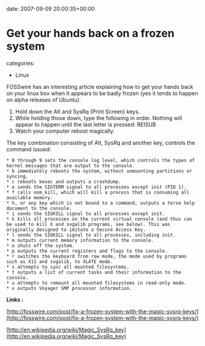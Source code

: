 


date: 2007-09-09 20:00:35+00:00


# Get your hands back on a frozen system

categories:
- Linux


FOSSwire has an interesting article explaining how to get your hands back on your linux box when it appears to be badly frozen (yes it tends to happen on alpha releases of Ubuntu).

1. Hold down the Alt and SysRq (Print Screen) keys.
2. While holding those down, type the following in order. Nothing will appear to happen until the last letter is pressed: REISUB
3. Watch your computer reboot magically.


The key combination consisting of Alt, SysRq and another key, controls the command issued:

    * 0 through 9 sets the console log level, which controls the types of kernel messages that are output to the console.
    * b immediately reboots the system, without unmounting partitions or syncing.
    * c reboots kexec and outputs a crashdump.
    * e sends the SIGTERM signal to all processes except init (PID 1).
    * f calls oom_kill, which will kill a process that is consuming all available memory.
    * h, or any key which is not bound to a command, outputs a terse help document to the console.
    * i sends the SIGKILL signal to all processes except init.
    * k kills all processes on the current virtual console (and thus can be used to kill X and svgalib programs, see below). This was originally designed to imitate a Secure Access Key.
    * l sends the SIGKILL signal to all processes, including init.
    * m outputs current memory information to the console.
    * o shuts off the system.
    * p outputs the current registers and flags to the console.
    * r switches the keyboard from raw mode, the mode used by programs such as X11 and svgalib, to XLATE mode.
    * s attempts to sync all mounted filesystems.
    * t outputs a list of current tasks and their information to the console.
    * u attempts to remount all mounted filesystems in read-only mode.
    * v outputs Voyager SMP processor information.


**Links :**

[http://fosswire.com/post/fix-a-frozen-system-with-the-magic-sysrq-keys/](http://fosswire.com/post/fix-a-frozen-system-with-the-magic-sysrq-keys/)

[http://en.wikipedia.org/wiki/Magic_SysRq_key](http://en.wikipedia.org/wiki/Magic_SysRq_key)
